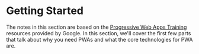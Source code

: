 # Getting Started

The notes in this section are based on the [Progressive Web Apps Training](https://developers.google.com/web/ilt/pwa/) resources provided by Google. In this section, we'll cover the first few parts that talk about why you need PWAs and what the core technologies for PWA are.



